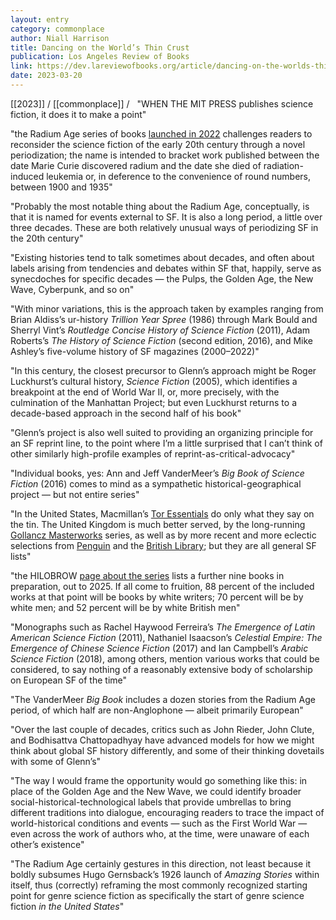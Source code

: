 ```yaml
---
layout: entry
category: commonplace
author: Niall Harrison
title: Dancing on the World’s Thin Crust
publication: Los Angeles Review of Books
link: https://dev.lareviewofbooks.org/article/dancing-on-the-worlds-thin-crust-on-the-mit-presss-radium-age-series/
date: 2023-03-20
---
```


[[2023]] / [[commonplace]] / 
 
"WHEN THE MIT PRESS publishes science fiction, it does it to make a point"

"the Radium Age series of books [launched in 2022](https://mitpress.mit.edu/blog/introducing-radium-age/) challenges readers to reconsider the science fiction of the early 20th century through a novel periodization; the name is intended to bracket work published between the date Marie Curie discovered radium and the date she died of radiation-induced leukemia or, in deference to the convenience of round numbers, between 1900 and 1935"

"Probably the most notable thing about the Radium Age, conceptually, is that it is named for events external to SF. It is also a long period, a little over three decades. These are both relatively unusual ways of periodizing SF in the 20th century"

"Existing histories tend to talk sometimes about decades, and often about labels arising from tendencies and debates within SF that, happily, serve as synecdoches for specific decades — the Pulps, the Golden Age, the New Wave, Cyberpunk, and so on"

"With minor variations, this is the approach taken by examples ranging from Brian Aldiss’s ur-history *Trillion Year Spree* (1986) through Mark Bould and Sherryl Vint’s *Routledge Concise History of Science Fiction* (2011), Adam Roberts’s *The History of Science Fiction* (second edition, 2016), and Mike Ashley’s five-volume history of SF magazines (2000–2022)"

"In this century, the closest precursor to Glenn’s approach might be Roger Luckhurst’s cultural history, *Science Fiction* (2005), which identifies a breakpoint at the end of World War II, or, more precisely, with the culmination of the Manhattan Project; but even Luckhurst returns to a decade-based approach in the second half of his book"

"Glenn’s project is also well suited to providing an organizing principle for an SF reprint line, to the point where I’m a little surprised that I can’t think of other similarly high-profile examples of reprint-as-critical-advocacy"

"Individual books, yes: Ann and Jeff VanderMeer’s *Big Book of Science Fiction* (2016) comes to mind as a sympathetic historical-geographical project — but not entire series"

"In the United States, Macmillan’s [Tor Essentials](https://read.macmillan.com/torforge/tor-essentials/) do only what they say on the tin. The United Kingdom is much better served, by the long-running [Gollancz Masterworks](https://www.sfgateway.com/imprint/gateway/page/series/) series, as well as by more recent and more eclectic selections from [Penguin](https://www.penguin.co.uk/series/PENGSCIFI/penguin-science-fiction) and the [British Library](https://shop.bl.uk/collections/science-fiction?gclid=Cj0KCQiAyMKbBhD1ARIsANs7rEHS6IgF8k42Av8N_-KCjcBof3orS2WZEZtCiK0XnQUtwf6GiJOqD6UaAuxzEALw_wcB); but they are all general SF lists"

"the HILOBROW [page about the series](https://www.hilobrow.com/radium-age/) lists a further nine books in preparation, out to 2025. If all come to fruition, 88 percent of the included works at that point will be books by white writers; 70 percent will be by white men; and 52 percent will be by white British men"

"Monographs such as Rachel Haywood Ferreira’s *The Emergence of Latin American Science Fiction* (2011), Nathaniel Isaacson’s *Celestial Empire: The Emergence of Chinese Science Fiction* (2017) and Ian Campbell’s *Arabic Science Fiction* (2018), among others, mention various works that could be considered, to say nothing of a reasonably extensive body of scholarship on European SF of the time"

"The VanderMeer *Big Book* includes a dozen stories from the Radium Age period, of which half are non-Anglophone — albeit primarily European"

"Over the last couple of decades, critics such as John Rieder, John Clute, and Bodhisattva Chattopadhyay have advanced models for how we might think about global SF history differently, and some of their thinking dovetails with some of Glenn’s"

"The way I would frame the opportunity would go something like this: in place of the Golden Age and the New Wave, we could identify broader social-historical-technological labels that provide umbrellas to bring different traditions into dialogue, encouraging readers to trace the impact of world-historical conditions and events — such as the First World War — even across the work of authors who, at the time, were unaware of each other’s existence"

"The Radium Age certainly gestures in this direction, not least because it boldly subsumes Hugo Gernsback’s 1926 launch of *Amazing Stories* within itself, thus (correctly) reframing the most commonly recognized starting point for genre science fiction as specifically the start of genre science fiction *in the United States*"
